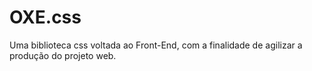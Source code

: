 # OXE.css
 Uma biblioteca css voltada ao Front-End, com a finalidade de agilizar a produção do projeto web.
